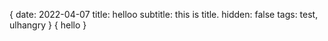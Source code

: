 {
date: 2022-04-07
title: helloo
subtitle: this is title.
hidden: false
tags: test, ulhangry
}
{
    hello
}
